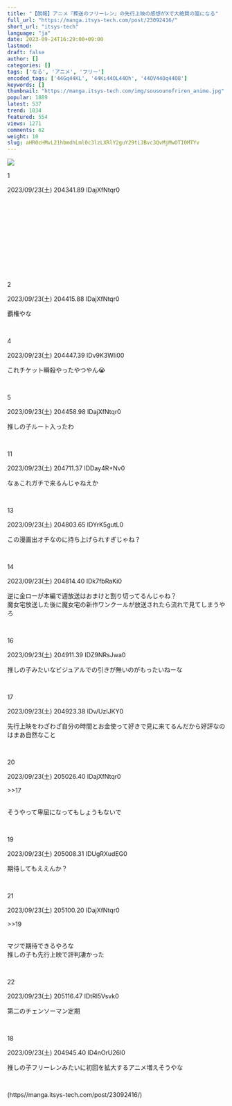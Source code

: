 ```yaml
---
title: "【朗報】アニメ『葬送のフリーレン』の先行上映の感想がXで大絶賛の嵐になる"
full_url: "https://manga.itsys-tech.com/post/23092416/"
short_url: "itsys-tech"
language: "ja"
date: 2023-09-24T16:29:00+09:00
lastmod: 
draft: false
author: []
categories: []
tags: ['なる', 'アニメ', 'フリー']
encoded_tags: ['44Gq44KL', '44Ki44OL44Oh', '44OV44Oq44O8']
keywords: []
thumbnail: "https://manga.itsys-tech.com/img/sousounofriren_anime.jpg"
popular: 1889
latest: 537
trend: 1034
featured: 554
views: 1271
comments: 62
weight: 10
slug: aHR0cHMvL21hbmdhLml0c3lzLXRlY2guY29tL3Bvc3QvMjMwOTI0MTYv
---
```


![](https://manga.itsys-tech.com/img/sousounofriren_anime.jpg)

<div><p class='t_h'>1 <p>2023/09/23(土) 204341.89 IDajXfNtqr0</p></p><blockquote class='imgur-embed-pub'></blockquote><br><blockquote class='imgur-embed-pub'></blockquote><br><blockquote class='imgur-embed-pub'></blockquote><br><blockquote class='imgur-embed-pub'></blockquote><br><blockquote class='imgur-embed-pub'></blockquote><br><blockquote class='imgur-embed-pub'></blockquote><br><p class='t_h'>2 <p>2023/09/23(土) 204415.88 IDajXfNtqr0</p></p><p class='t_b'>覇権やな</p><br><p class='t_h'>4 <p>2023/09/23(土) 204447.39 IDv9K3WIi00</p></p><p class='t_b'>これチケット瞬殺やったやつやん😭</p><br><p class='t_h'>5 <p>2023/09/23(土) 204458.98 IDajXfNtqr0</p></p><p class='t_b'>推しの子ルート入ったわ</p><br><p class='t_h'>11 <p>2023/09/23(土) 204711.37 IDDay4R+Nv0</p></p><p class='t_b'>なぁこれガチで来るんじゃねえか</p><br><p class='t_h'>13 <p>2023/09/23(土) 204803.65 IDYrK5gutL0</p></p><p class='t_b'>この漫画出オチなのに持ち上げられすぎじゃね？</p><br><p class='t_h'>14 <p>2023/09/23(土) 204814.40 IDk7fbRaKi0</p></p><p class='t_b'>逆に金ローが本編で週放送はおまけと割り切ってるんじゃね？<br>魔女宅放送した後に魔女宅の新作ワンクールが放送されたら流れで見てしまうやろ</p><br><p class='t_h'>16 <p>2023/09/23(土) 204911.39 IDZ9NRsJwa0</p></p><p class='t_b'>推しの子みたいなビジュアルでの引きが無いのがもったいねーな</p><br><p class='t_h'>17 <p>2023/09/23(土) 204923.38 IDv/UzIJKY0</p></p><p class='t_b'>先行上映をわざわざ自分の時間とお金使って好きで見に来てるんだから好評なのはまあ自然なこと</p><br><p class='t_h t_i'>20 <p>2023/09/23(土) 205026.40 IDajXfNtqr0</p></p><p class='t_b t_i'><p class='anchor'>>>17</p><br>そうやって卑屈になってもしょうもないで</p><br><p class='t_h'>19 <p>2023/09/23(土) 205008.31 IDUgRXudEG0</p></p><p class='t_b'>期待してもええんか？</p><br><p class='t_h t_i'>21 <p>2023/09/23(土) 205100.20 IDajXfNtqr0</p></p><p class='t_b t_i'><p class='anchor'>>>19</p><br>マジで期待できるやろな<br>推しの子も先行上映で評判凄かった</p><br><p class='t_h'>22 <p>2023/09/23(土) 205116.47 IDtRl5Vsvk0</p></p><p class='t_b'>第二のチェンソーマン定期</p><br><p class='t_h'>18 <p>2023/09/23(土) 204945.40 ID4nOrU26l0</p></p><p class='t_b'>推しの子フリーレンみたいに初回を拡大するアニメ増えそうやな</p><br></div>

(https//manga.itsys-tech.com/post/23092416/)

